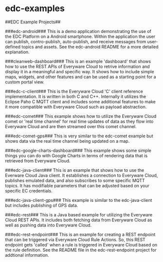 edc-examples
============

##EDC Example Projects##

###edc-android###
This is a demo application demonstrating the use of the EDC Platform on a Android smartphone. Within the application the user can publish, contro-publish, auto-publish, and receive messages from user-defined topics and assets. See the edc-android README for a more detailed explanation.

###cleanweb-dashboard###
This is an example 'dashboard' that shows how to use the REST APIs of Everyware Cloud to retrive information and display it in a meaningful and specific way.  It shows how to include simple maps, widgets, and other features and can be used as a starting point for a custom portal view.

###edc-c-client###
This is the Everyware Cloud 'C' client reference implementation.  It is written in both C and C++.  Internally it utilizes the Eclipse Paho C MQTT client and includes some additional features to make it more compatible with Everyware Cloud such as payload abstraction.

###edc-comet###
This example shows how to utilize the Everyware Cloud comet or 'real time channel' for real time updates of data as they flow into Everyware Cloud and are then streamed over this comet channel.

###edc-comet-gps###
This is very similar to the edc-comet example but shows data via the real time channel being updated on a map.

###edc-google-charts-dashboard###
This example shows some simple things you can do with Google Charts in terms of rendering data that is retrieved from Everyware Cloud.

###edc-java-client###
This is an example that shows how to use the Everware Cloud Java client.  It establishes a connection to Everyware Cloud, publishes emulated data, and also subscribes to some specific MQTT topics.  It has modifiable parameters that can be adjusted based on your specific EC credentials.

###edc-java-client-gps###
This example is similar to the edc-java-client but includes publishing of GPS data.

###edc-rest###
This is a Java based example for utilizing the Everyware Cloud REST APIs.  It includes both fetching data from Everyware Cloud as well as pushing data into Everyware Cloud.

###edc-rest-endpoint###
This is an example for creating a REST endpoint that can be triggered via Everyware Cloud Rule Actions.  So, this REST endpoint gets 'called' when a rule is triggered in Everyware Cloud based on the rule definition.  See the README file in the edc-rest-endpoint project for addtional information.
